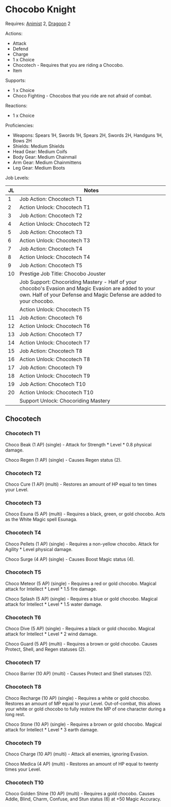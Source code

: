 # Chocobo Knight

Requires: [Animist](/Jobs/JobDetails/Animist.md) 2, [Dragoon](/Jobs/JobDetails/Dragoon.md) 2

Actions:

- Attack
- Defend
- Charge
- 1 x Choice
- Chocotech - Requires that you are riding a Chocobo.
- Item

Supports:

- 1 x Choice
- Choco Fighting - Chocobos that you ride are not afraid of combat.

Reactions:

- 1 x Choice

Proficiencies:

- Weapons: Spears 1H, Swords 1H, Spears 2H, Swords 2H, Handguns 1H, Bows 2H
- Shields: Medium Shields
- Head Gear: Medium Coifs
- Body Gear: Medium Chainmail
- Arm Gear: Medium Chainmittens
- Leg Gear: Medium Boots

Job Levels:

| JL | Notes |
| --- | --- |
| 1 | Job Action: Chocotech T1
| 2 | Action Unlock: Chocotech T1
| 3 | Job Action: Chocotech T2
| 4 | Action Unlock: Chocotech T2
| 5 | Job Action: Chocotech T3
| 6 | Action Unlock: Chocotech T3
| 7 | Job Action: Chocotech T4
| 8 | Action Unlock: Chocotech T4
| 9 | Job Action: Chocotech T5
| 10 | Prestige Job Title: Chocobo Jouster
|    | Job Support: Chocoriding Mastery - Half of your chocobo's Evasion and Magic Evasion are added to your own. Half of your Defense and Magic Defense are added to your chocobo.
|    | Action Unlock: Chocotech T5
| 11 | Job Action: Chocotech T6
| 12 | Action Unlock: Chocotech T6
| 13 | Job Action: Chocotech T7
| 14 | Action Unlock: Chocotech T7
| 15 | Job Action: Chocotech T8
| 16 | Action Unlock: Chocotech T8
| 17 | Job Action: Chocotech T9
| 18 | Action Unlock: Chocotech T9
| 19 | Job Action: Chocotech T10
| 20 | Action Unlock: Chocotech T10
|    | Support Unlock: Chocoriding Mastery

## Chocotech

### Chocotech T1

Choco Beak (1 AP) (single) - Attack for Strength * Level * 0.8 physical damage.

Choco Regen (1 AP) (single) - Causes Regen status (2).

### Chocotech T2

Choco Cure (1 AP) (multi) - Restores an amount of HP equal to ten times your Level.

### Chocotech T3

Choco Esuna (5 AP) (multi) - Requires a black, green, or gold chocobo. Acts as the White Magic spell Esunaga.

### Chocotech T4

Choco Pellets (1 AP) (single) - Requires a non-yellow chocobo. Attack for Agility * Level physical damage.

Choco Surge (4 AP) (single) - Causes Boost Magic status (4).

### Chocotech T5

Choco Meteor (5 AP) (single) - Requires a red or gold chocobo. Magical attack for Intellect * Level * 1.5 fire damage.

Choco Splash (5 AP) (single) - Requires a blue or gold chocobo. Magical attack for Intellect * Level * 1.5 water damage.

### Chocotech T6

Choco Dive (5 AP) (single) - Requires a black or gold chocobo. Magical attack for Intellect * Level * 2 wind damage.

Choco Guard (5 AP) (multi) - Requires a brown or gold chocobo. Causes Protect, Shell, and Regen statuses (2).

### Chocotech T7

Choco Barrier (10 AP) (multi) - Causes Protect and Shell statuses (12).

### Chocotech T8

Choco Recharge (10 AP) (single) - Requires a white or gold chocobo. Restores an amount of MP equal to your Level. Out-of-combat, this allows your white or gold chocobo to fully restore the MP of one character during a long rest.

Choco Stone (10 AP) (single) - Requires a brown or gold chocobo. Magical attack for Intellect * Level * 3 earth damage.

### Chocotech T9

Choco Charge (10 AP) (multi) - Attack all enemies, ignoring Evasion.

Choco Medica (4 AP) (multi) - Restores an amount of HP equal to twenty times your Level.

### Chocotech T10

Choco Golden Shine (10 AP) (multi) - Requires a gold chocobo. Causes Addle, Blind, Charm, Confuse, and Stun status (6) at +50 Magic Accuracy.
